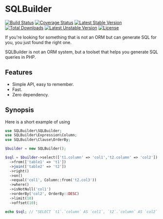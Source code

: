 # SQLBuilder

[![Build Status](https://travis-ci.org/masterWeber/sqlbuilder.svg?branch=master)](https://travis-ci.org/masterWeber/sqlbuilder)
[![Coverage Status](https://coveralls.io/repos/github/masterWeber/sqlbuilder/badge.svg?branch=master)](https://coveralls.io/github/masterWeber/sqlbuilder?branch=master)
[![Latest Stable Version](https://poser.pugx.org/masterweber/sqlbuilder/v)](https://packagist.org/packages/masterweber/sqlbuilder)
[![Total Downloads](https://poser.pugx.org/masterweber/sqlbuilder/downloads)](https://packagist.org/packages/masterweber/sqlbuilder)
[![Latest Unstable Version](https://poser.pugx.org/masterweber/sqlbuilder/v/unstable)](https://packagist.org/packages/masterweber/sqlbuilder)
[![License](https://poser.pugx.org/masterweber/sqlbuilder/license)](https://packagist.org/packages/masterweber/sqlbuilder)

If you're looking for something that is not an ORM but can generate SQL for you, you just found the right one.

SQLBuilder is not an ORM system, but a toolset that helps you generate SQL queries in PHP.

## Features

* Simple API, easy to remember.
* Fast.
* Zero dependency.

## Synopsis

Here is a short example of using

```php
use SQLBuilder\SQLBuilder;
use SQLBuilder\Expression\Column;
use SQLBuilder\Clause\OrderBy;

$builder = new SQLBuilder();

$sql = $builder->select(['t1.column' => 'col1','t2.column' => 'col2'])
  ->from(['table1' => 't1'])
  ->join(['table2' => 't2'])
  ->right()
  ->on()
  ->equal('col1', Column::from('t2.col3'))
  ->where()
  ->isNotNull('col1')
  ->orderBy('col2', OrderBy::DESC)
  ->limit(10)
  ->offset(10);

echo $sql; // "SELECT `t1`.`column` AS `col1`, `t2`.`column` AS `col2` FROM `table1` AS `t1` RIGHT JOIN `table2` AS `t2` ON (`col1` = `t2`.`col3`) WHERE `col1` IS NOT NULL ORDER BY `col2` DESC LIMIT 10 OFFSET 10"
```
